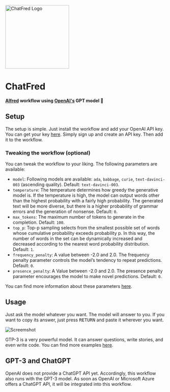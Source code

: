 <img src="https://github.com/chrislemke/chatfred/raw/main/assets/images/chatfred.png" alt="ChatFred Logo" width="200" height="200"/><br>

# ChatFred
**[Alfred](https://www.alfredapp.com/) workflow using [OpenAI's](https://openai.com/) GPT model 🤖**

## Setup
The setup is simple. Just install the workflow and add your OpenAI API key. You can get your key [here](https://beta.openai.com/signup). Simply sign up and create an API key. Then add it to the workflow.

### Tweaking the workflow (optional)
You can tweak the workflow to your liking. The following parameters are available:
- `model`: Following models are available: `ada`, `babbage`, `curie`, `text-davinci-003` (ascending quality). Default: `text-davinci-003`.
- `temperature`: The temperature determines how greedy the generative model is. If the temperature is high, the model can output words other than the highest probability with a fairly high probability. The generated text will be more diverse, but there is a higher probability of grammar errors and the generation of nonsense. Default: `0`.
- `max_tokens`: The maximum number of tokens to generate in the completion. Default: `100`.
- `top_p`: Top-p sampling selects from the smallest possible set of words whose cumulative probability exceeds probability p. In this way, the number of words in the set can be dynamically increased and decreased according to the nearest word probability distribution. Default: `1`.
- `frequency_penalty`: A value between -2.0 and 2.0. The frequency penalty parameter controls the model’s tendency to repeat predictions. Default: `0`.
- `presence_penalty`: A Value between -2.0 and 2.0. The presence penalty parameter encourages the model to make novel predictions. Default: `0`.

 You can find more information about these parameters [here](https://platform.openai.com/docs/api-reference/completions/create).

## Usage
Just ask the model whatever you want. The model will answer to you. If you want to copy its answer, just press <kbd>RETURN</kbd> and paste it wherever you want.

![Screemshot]("https://github.com/chrislemke/chatfred/raw/main/assets/images/screenshot.png")

GTP-3 is a very powerful model. It can answer questions, write stories, and even write code. You can find more examples [here](https://platform.openai.com/examples).

## GPT-3 and ChatGPT
OpenAI does not provide a ChatGPT API yet. Accordingly, this workflow also runs with the GPT-3 model. As soon as OpenAI or Microsoft Azure offers a ChatGPT API, it will be integrated into this workflow.
